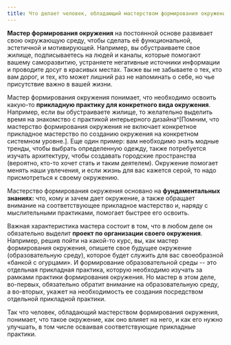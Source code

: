 ```yaml
---
title: Что делает человек, обладающий мастерством формирования окружения
---
```


**Мастер формирования окружения** на постоянной основе развивает свою
окружающую среду, чтобы сделать её функциональной, эстетичной и
мотивирующей. Например, вы обустраиваете свое жилище, подписываетесь на
людей и каналы, которые помогают вашему саморазвитию, устраняете
негативные источники информации и проводите досуг в красивых местах.
Также вы не забываете о тех, кто вам дорог, и тех, кто может лишний раз
не напоминать о себе, но чье присутствие важно в вашей жизни.

Мастер формирования окружения понимает, что необходимо освоить какую-то
**прикладную практику для конкретного вида окружения**. Например, если
вы обустраиваете жилище, то желательно выделить время на знакомство с
практикой интерьерного дизайна^[Помним, что мастерство
формирования окружения не включает конкретное прикладное мастерство по
созданию окружения на конкретном системном уровне.]. Еще
один пример: вам необходимо знать модные тренды, чтобы выбрать
определенную одежду, также потребуется изучать архитектуру, чтобы
создавать городские пространства (вероятно, кто-то хочет стать и таким
деятелем). Окружение помогает менять наши увлечения, и если жизнь для
вас кажется серой, то надо присмотреться к своему окружению.

Мастерство формирования окружения основано на **фундаментальных**
**знаниях:** что, кому и зачем дает окружение, а также обращает внимание
на соответствующее прикладное мастерство и, наряду с мыслительными
практиками, помогает быстрее его освоить.

Важная характеристика мастера состоит в том, что в любом деле он
обязательно выделит **проект по организации своего окружения**.
Например, решив пойти на какой-то курс, вы, как мастер формирования
окружения, опишете свое будущее окружение (образовательную среду),
которое будет служить для вас своеобразной «банкой с огурцами». И
формирование образовательной среды -- это отдельная прикладная практика,
которую необходимо изучать за рамками практики формирования окружения.
Но мастер в этом деле, во-первых, обязательно обратит внимание на
образовательную среду, а во-вторых, укажет на необходимость ее создания
посредством отдельной прикладной практики.

Так что человек, обладающий мастерством формирования окружения,
понимает, что такое окружение, как оно влияет на него, и как его нужно
улучшать, в том числе осваивая соответствующие прикладные практики.
